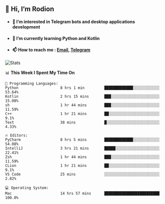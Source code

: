 ## 👋 Hi, I’m Rodion
- #### 👀 I’m interested in Telegram bots and desktop applications development
- #### 🌱 I’m currently learning Python and Kotlin
- #### 📫 How to reach me : [Email](mailto:me@lavn.ml), [Telegram](https://t.me/fast_geek)

![Stats](https://github-readme-stats.vercel.app/api?username=fast-geek&show_icons=true&theme=react&hide=issues&count_private=true&layout=compact)


<!--START_SECTION:waka-->
📊 **This Week I Spent My Time On** 

```text
💬 Programming Languages: 
Python                   8 hrs 1 min         █████████████░░░░░░░░░░░░   53.64% 
Kotlin                   2 hrs 15 mins       ███░░░░░░░░░░░░░░░░░░░░░░   15.08% 
sh                       1 hr 44 mins        ███░░░░░░░░░░░░░░░░░░░░░░   11.59% 
C++                      1 hr 21 mins        ██░░░░░░░░░░░░░░░░░░░░░░░   9.1% 
Text                     38 mins             █░░░░░░░░░░░░░░░░░░░░░░░░   4.33%

🔥 Editors: 
PyCharm                  8 hrs 5 mins        █████████████░░░░░░░░░░░░   54.08% 
IntelliJ                 3 hrs 21 mins       █████░░░░░░░░░░░░░░░░░░░░   22.41% 
Zsh                      1 hr 44 mins        ███░░░░░░░░░░░░░░░░░░░░░░   11.59% 
CLion                    1 hr 21 mins        ██░░░░░░░░░░░░░░░░░░░░░░░   9.1% 
VS Code                  25 mins             ░░░░░░░░░░░░░░░░░░░░░░░░░   2.82%

💻 Operating System: 
Mac                      14 hrs 57 mins      █████████████████████████   100.0%

```


<!--END_SECTION:waka-->
